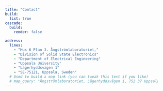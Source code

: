 ```yaml
---
title: "Contact"
build:
  list: true
cascade:
  build:
    render: false

address:
  lines:
    - "Hus 6 Plan 3. Ångströmlaboratoriet,"
    - "Division of Solid State Electronics"
    - "Department of Electrical Engineering"
    - "Uppsala University"
    - "Lägerhyddsvägen 1"
    - "SE-75121, Uppsala, Sweden"
  # Used to build a map link (you can tweak this text if you like)
  # map_query: "Ångströmlaboratoriet, Lägerhyddsvägen 1, 752 37 Uppsala"
---
```

